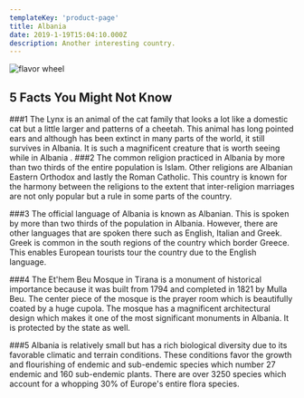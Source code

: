 ```yaml
---
templateKey: 'product-page'
title: Albania
date: 2019-1-19T15:04:10.000Z
description: Another interesting country.
---
```


![flavor wheel](/img/flags/Albania_Flag.jpg)

## 5 Facts You Might Not Know

###1
The Lynx is an animal of the cat family that looks a lot like a domestic cat but a little larger and patterns of a cheetah. This animal has long pointed ears and although has been extinct in many parts of the world, it still survives in Albania. It is such a magnificent creature that is worth seeing while in Albania
.
###2
The common religion practiced in Albania by more than two thirds of the entire population is Islam. Other religions are Albanian Eastern Orthodox and lastly the Roman Catholic. This country is known for the harmony between the religions to the extent that inter-religion marriages are not only popular but a rule in some parts of the country.

###3
The official language of Albania is known as Albanian. This is spoken by more than two thirds of the population in Albania. However, there are other languages that are spoken there such as English, Italian and Greek. Greek is common in the south regions of the country which border Greece. This enables European tourists tour the country due to the English language.

###4
The Et'hem Beu Mosque in Tirana is a monument of historical importance because it was built from 1794 and completed in 1821 by Mulla Beu. The center piece of the mosque is the prayer room which is beautifully coated by a huge cupola. The mosque has a magnificent architectural design which makes it one of the most significant monuments in Albania. It is protected by the state as well.

###5
Albania is relatively small but has a rich biological diversity due to its favorable climatic and terrain conditions. These conditions favor the growth and flourishing of endemic and sub-endemic species which number 27 endemic and 160 sub-endemic plants. There are over 3250 species which account for a whopping 30% of Europe's entire flora species.
